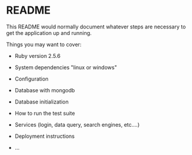 # README

This README would normally document whatever steps are necessary to get the
application up and running.

Things you may want to cover:

* Ruby version 2.5.6

* System dependencies "linux or windows"

* Configuration 

* Database with mongodb

* Database initialization

* How to run the test suite

* Services (login, data query, search engines, etc....)

* Deployment instructions

* ...
